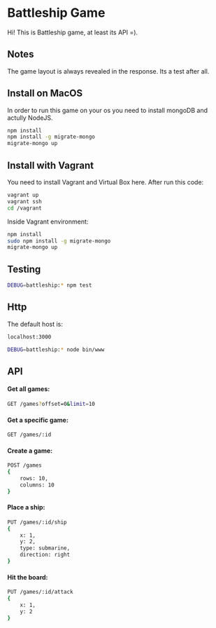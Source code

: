 <h1 align="left">Battleship Game</h1>

<p align="left">
    Hi! This is Battleship game, at least its API =).
</p>

<h2 align="left">Notes</h2>
<p align="left">
    The game layout is always revealed in the response. Its a test after all.
</p>

<h2 align="left">Install on MacOS</h2>

<p align="left">
    In order to run this game on your os you need to install mongoDB and actully NodeJS.
</p>

```bash
npm install
npm install -g migrate-mongo
migrate-mongo up
```

<h2 align="left">Install with Vagrant</h2>

<p align="left">
    You need to install Vagrant and Virtual Box here. After run this code:
</p>

```bash
vagrant up
vagrant ssh
cd /vagrant
```

<p align="left">
    Inside Vagrant environment:
</p>

```bash
npm install
sudo npm install -g migrate-mongo
migrate-mongo up
```

<h2 align="left">Testing</h2>

```bash
DEBUG=battleship:* npm test
```

<h2 align="left">Http</h2>

<p align="left">
    The default host is:
</p>

```bash
localhost:3000
```

```bash
DEBUG=battleship:* node bin/www
```

<h2 align="left">API</h2>

<h4 align="left">Get all games:</h4>

```bash
GET /games?offset=0&limit=10
```

<h4 align="left">Get a specific game:</h4>

```bash
GET /games/:id
```

<h4 align="left">Create a game:</h4>

```bash
POST /games
{
    rows: 10,
    columns: 10
}
```

<h4 align="left">Place a ship:</h4>

```bash
PUT /games/:id/ship
{
    x: 1,
    y: 2,
    type: submarine,
    direction: right
}
```

<h4 align="left">Hit the board:</h4>

```bash
PUT /games/:id/attack
{
    x: 1,
    y: 2
}
```